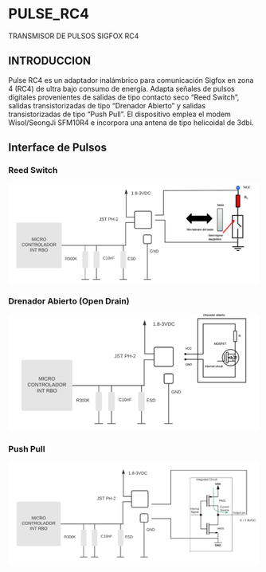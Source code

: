 # PULSE_RC4
TRANSMISOR DE PULSOS SIGFOX RC4

## INTRODUCCION
Pulse RC4 es un adaptador inalámbrico para comunicación Sigfox en zona 4 (RC4) de ultra bajo consumo de energía. Adapta señales de pulsos digitales provenientes de salidas de tipo contacto seco “Reed Switch”, salidas transistorizadas de tipo “Drenador Abierto” y salidas transistorizadas de tipo “Push Pull”. El dispositivo emplea el modem Wisol/SeongJi SFM10R4 e  incorpora una antena de tipo helicoidal de 3dbi.

## Interface de Pulsos
### Reed Switch
![PULSE_PINOUT](https://github.com/TECA-IOT/PULSE_RC4/blob/main/Imagenes/entrada%20pulsos.png)

### Drenador Abierto (Open Drain)
![PULSE_PINOUT](https://github.com/TECA-IOT/PULSE_RC4/blob/main/Imagenes/Entrada%20drenador%20abierto%20(open%20drain).png)

### Push Pull
![PULSE_PINOUT](https://github.com/TECA-IOT/PULSE_RC4/blob/main/Imagenes/Entrada%20push%20pull.png)
